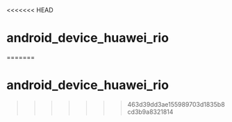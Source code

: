 <<<<<<< HEAD
# android_device_huawei_rio
=======
# android_device_huawei_rio
>>>>>>> 463d39dd3ae155989703d1835b8cd3b9a8321814

